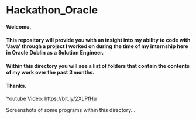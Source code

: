 # Hackathon_Oracle

#### Welcome,

#### This repository will provide you with an insight into my ability to code with 'Java' through a project I worked on during the time of my internship here in Oracle Dublin as a Solution Engineer.

#### Within this directory you will see a list of folders that contain the contents of my work over the past 3 months.

#### Thanks.

Youtube Video: https://bit.ly/2XLPfHu

Screenshots of some programs within this directory...
